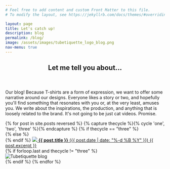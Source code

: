 ```yaml
---
# Feel free to add content and custom Front Matter to this file.
# To modify the layout, see https://jekyllrb.com/docs/themes/#overriding-theme-defaults

layout: page
title: Let's catch up!
description: blog
permalink: /blog/
image: /assets/images/tubetiquette_logo_blog.png
nav-menu: true
---
```

<!-- Main -->
<div id="main" class="alt">

<section id="one">
	<div class="inner">
		<header class="major">
			<h1>Let me tell you about...</h1>
		</header>

<p>Our blog! Because T-shirts are a form of expression, we want to offer some narrative around our designs. Everyone likes a story or two, and hopefully you'll find something that resonates with you or, at the very least, amuses you. We write about the inspirations, the production, and anything that is loosely related to the brand. It's not going to be just cat videos. Promise. 
</p>

<div class="box alt">	<div class="row 50% uniform">
  {% for post in site.posts reversed %}
  {% capture thecycle %}{% cycle 'one', 'two', 'three' %}{% endcapture %}
  {% if thecycle == "three" %}
    <div class="4u$">
  {% else %}
    <div class="4u">  
  {% endif %}
    <a href="{{ post.url }}">
    <span class="image fit grid">
        <img src="{{ post.image }}"/></span>
                    <b>{{ post.title }}</b> ({{ post.date  | date: "%-d %B %Y" }})
                    {{ post.excerpt }}</a>
    </div>
  {% if forloop.last and thecycle != "three" %}
  <div class="4u"> <span class="image fit grid"><img src="{{page.image}}" alt="Tubetiquette blog"></span></div>
  {% endif %}
  {% endfor %}
</div></div>
</div></section></div>
